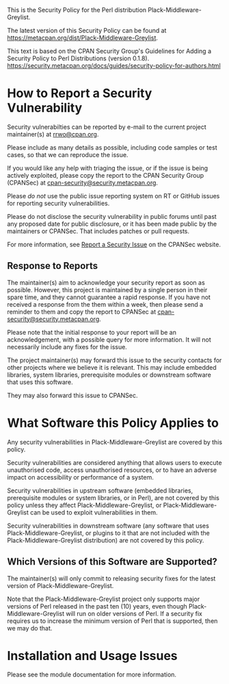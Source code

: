This is the Security Policy for the Perl distribution Plack-Middleware-Greylist.

The latest version of this Security Policy can be found at
https://metacpan.org/dist/Plack-Middleware-Greylist.

This text is based on the CPAN Security Group's Guidelines for Adding
a Security Policy to Perl Distributions (version 0.1.8).
https://security.metacpan.org/docs/guides/security-policy-for-authors.html

# How to Report a Security Vulnerability

Security vulnerabilties can be reported by e-mail to the current
project maintainer(s) at <rrwo@cpan.org>.

Please include as many details as possible, including code samples
or test cases, so that we can reproduce the issue.

If you would like any help with triaging the issue, or if the issue
is being actively exploited, please copy the report to the CPAN
Security Group (CPANSec) at <cpan-security@security.metacpan.org>.

Please *do not* use the public issue reporting system on RT or
GitHub issues for reporting security vulnerabilities.

Please do not disclose the security vulnerability in public forums
until past any proposed date for public disclosure, or it has been
made public by the maintainers or CPANSec.  That includes patches or
pull requests.

For more information, see
[Report a Security Issue](https://security.metacpan.org/docs/report.html)
on the CPANSec website.

## Response to Reports

The maintainer(s) aim to acknowledge your security report as soon as
possible.  However, this project is maintained by a single person in
their spare time, and they cannot guarantee a rapid response.  If you
have not received a response from the them within a week, then
please send a reminder to them and copy the report to CPANSec at
<cpan-security@security.metacpan.org>.

Please note that the initial response to your report will be an
acknowledgement, with a possible query for more information.  It
will not necessarily include any fixes for the issue.

The project maintainer(s) may forward this issue to the security
contacts for other projects where we believe it is relevant.  This
may include embedded libraries, system libraries, prerequisite
modules or downstream software that uses this software.

They may also forward this issue to CPANSec.

# What Software this Policy Applies to

Any security vulnerabilities in Plack-Middleware-Greylist are covered
by this policy.

Security vulnerabilities are considered anything that allows users
to execute unauthorised code, access unauthorised resources, or to
have an adverse impact on accessibility or performance of a system.

Security vulnerabilities in upstream software (embedded libraries,
prerequisite modules or system libraries, or in Perl), are not covered
by this policy unless they affect Plack-Middleware-Greylist, or
Plack-Middleware-Greylist can be used to exploit vulnerabilities in
them.

Security vulnerabilities in downstream software (any software that
uses Plack-Middleware-Greylist, or plugins to it that are not included
with the Plack-Middleware-Greylist distribution) are not covered by
this policy.

## Which Versions of this Software are Supported?

The maintainer(s) will only commit to releasing security fixes for the
latest version of Plack-Middleware-Greylist.

Note that the Plack-Middleware-Greylist project only supports major
versions of Perl released in the past ten (10) years, even though
Plack-Middleware-Greylist will run on older versions of Perl.  If a
security fix requires us to increase the minimum version of Perl that
is supported, then we may do that.

# Installation and Usage Issues

Please see the module documentation for more information.
